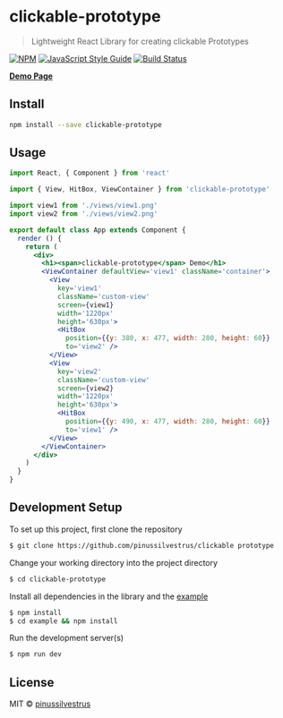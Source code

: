 # clickable-prototype

> Lightweight React Library for creating clickable Prototypes

[![NPM](https://img.shields.io/npm/v/clickable-prototype.svg)](https://www.npmjs.com/package/clickable-prototype) [![JavaScript Style Guide](https://img.shields.io/badge/code_style-standard-brightgreen.svg)](https://standardjs.com) [![Build Status](https://travis-ci.org/pinussilvestrus/clickable-prototype.svg?branch=master)](https://travis-ci.org/pinussilvestrus/clickable-prototype)

[**Demo Page**](https://clickable-prototype.netlify.com/)

## Install

```bash
npm install --save clickable-prototype
```

## Usage

```jsx
import React, { Component } from 'react'

import { View, HitBox, ViewContainer } from 'clickable-prototype'

import view1 from './views/view1.png'
import view2 from './views/view2.png'

export default class App extends Component {
  render () {
    return (
      <div>
        <h1><span>clickable-prototype</span> Demo</h1>
        <ViewContainer defaultView='view1' className='container'>
          <View
            key='view1'
            className='custom-view'
            screen={view1}
            width='1220px'
            height='630px'>
            <HitBox
              position={{y: 380, x: 477, width: 280, height: 60}}
              to='view2' />
          </View>
          <View
            key='view2'
            className='custom-view'
            screen={view2}
            width='1220px'
            height='630px'>
            <HitBox
              position={{y: 490, x: 477, width: 280, height: 60}}
              to='view1' />
          </View>
        </ViewContainer>
      </div>
    )
  }
}

```

## Development Setup

To set up this project, first clone the repository
```bash
$ git clone https://github.com/pinussilvestrus/clickable prototype
```

Change your working directory into the project directory
```bash
$ cd clickable-prototype
```

Install all dependencies in the library and the [example](./example)

```bash
$ npm install
$ cd example && npm install
```

Run the development server(s)

```bash
$ npm run dev
```

## License

MIT © [pinussilvestrus](https://github.com/pinussilvestrus)
